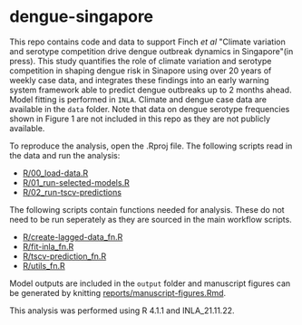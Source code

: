 # dengue-singapore

This repo contains code and data to support Finch _et al_ "Climate variation and serotype competition drive dengue outbreak dynamics in Singapore"(in press). This study quantifies the role of climate variation and serotype competition in shaping dengue risk in Sinapore using over 20 years of weekly case data, and integrates these findings into an early warning system framework able to predict dengue outbreaks up to 2 months ahead. Model fitting is performed in `INLA`. Climate and dengue case data are available in the `data` folder. Note that data on dengue serotype frequencies shown in Figure 1 are not included in this repo as they are not publicly available.

To reproduce the analysis, open the .Rproj file. The following scripts read in the data and run the analysis:
- [R/00_load-data.R](https://github.com/EmilieFinch/dengue-singapore/blob/main/R/00_load-data.R)
- [R/01_run-selected-models.R](https://github.com/EmilieFinch/dengue-singapore/blob/main/R/01_run-selected-models.R)
- [R/02_run-tscv-predictions](https://github.com/EmilieFinch/dengue-singapore/blob/main/R/02_run-tscv-predictions.R)

The following scripts contain functions needed for analysis. These do not need to be run seperately as they are sourced in the main workflow scripts.
- [R/create-lagged-data_fn.R](https://github.com/EmilieFinch/dengue-singapore/blob/main/R/create-lagged-data_fn.R)
- [R/fit-inla_fn.R](https://github.com/EmilieFinch/dengue-singapore/blob/main/R/fit-inla_fn.R)
- [R/tscv-prediction_fn.R](https://github.com/EmilieFinch/dengue-singapore/blob/main/R/tscv-prediction_fn.R)
- [R/utils_fn.R](https://github.com/EmilieFinch/dengue-singapore/blob/main/R/utils_fn.R)

Model outputs are included in the `output` folder and manuscript figures can be generated by knitting [reports/manuscript-figures.Rmd](https://github.com/EmilieFinch/dengue-singapore/blob/main/reports/manuscript-figures.Rmd).

This analysis was performed using R 4.1.1 and INLA_21.11.22.
